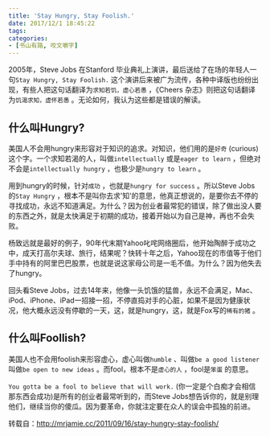 ```yaml
---
title: 'Stay Hungry, Stay Foolish.'
date: 2017/12/1 18:45:22
tags:
categories:
- [书山有路, 咬文嚼字]
---
```

2005年，Steve Jobs 在Stanford 毕业典礼上演讲，最后送给了在场的年轻人一句`Stay Hungry, Stay Foolish.` 这个演讲后来被广为流传，各种中译版也纷纷出现，有些人把这句话翻译为`求知若饥，虚心若愚` ，《Cheers 杂志》则把这句话翻译为`饥渴求知，虚怀若愚` 。无论如何，我认为这些都是错误的解读。

<!--more-->

## 什么叫Hungry?

美国人不会用hungry来形容对于知识的追求。对知识，他们用的是`好奇` (curious)这个字。一个求知若渴的人，叫做`intellectually` 或是`eager to learn` ，但绝对不会是`intellectually hungry` ，也极少是`hungry to learn` 。

用到hungry的时候，针对`成功` ，也就是`hungry for success` 。所以Steve Jobs的`Stay Hungry` ，根本不是叫你去求'知'的意思，他真正想说的，是要你去不停的寻找成功，永远不知道满足。为什么？因为创业者最常犯的错误，除了做出没人要的东西之外，就是太快满足于初期的成功，接着开始以为自己是神，再也不会失败。

杨致远就是最好的例子，90年代末期Yahoo叱咤网络圈后，他开始陶醉于成功之中，成天打高尔夫球、旅行，结果呢？快转十年之后，Yahoo现在的市值等于他们手中持有的阿里巴巴股票，也就是说这家母公司是一毛不值。为什么？因为他失去了hungry。

回头看Steve Jobs，过去14年来，他像一头饥饿的猛兽，永远不会满足，Mac、iPod、iPhone、iPad一招接一招，不停直捣对手的心脏，如果不是因为健康状况，他大概永远没有停歇的一天，这，就是hungry，这，就是Fox写的`稀有的猪` 。

## 什么叫Foollish?

美国人也不会用foolish来形容虚心，虚心叫做`humble` 、叫做`be a good listener` 叫做`be open to new ideas` 。而fool，根本不是`虚心的人` ，fool是`笨蛋` 的意思。

`You gotta be a fool to believe that will work.` (你一定是个白痴才会相信那东西会成功)是所有的创业者最常听到的，而Steve Jobs想告诉你的，就是别理他们，继续当你的傻瓜。因为要革命，你就注定要在众人的误会中孤独的前进。

转载自：http://mrjamie.cc/2011/09/16/stay-hungry-stay-foolish/
